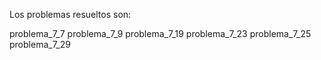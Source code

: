 Los problemas resueltos son:

problema_7_7
problema_7_9
problema_7_19
problema_7_23
problema_7_25
problema_7_29
